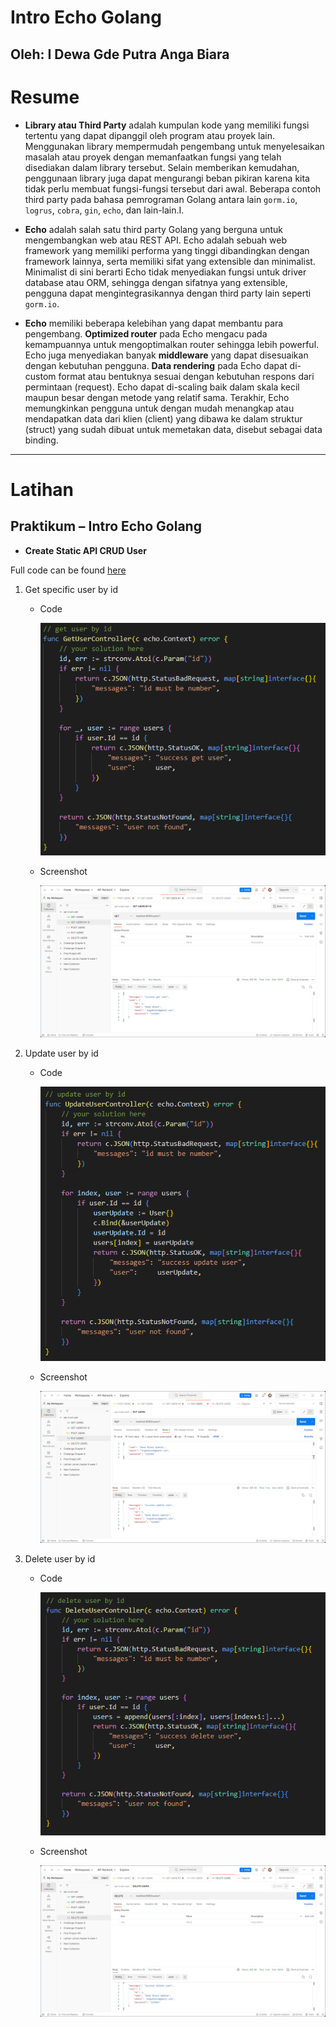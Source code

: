 # **Intro Echo Golang**
## Oleh: I Dewa Gde Putra Anga Biara

# Resume

* **Library atau Third Party** adalah kumpulan kode yang memiliki fungsi tertentu yang dapat dipanggil oleh program atau proyek lain. Menggunakan library mempermudah pengembang untuk menyelesaikan masalah atau proyek dengan memanfaatkan fungsi yang telah disediakan dalam library tersebut. Selain memberikan kemudahan, penggunaan library juga dapat mengurangi beban pikiran karena kita tidak perlu membuat fungsi-fungsi tersebut dari awal. Beberapa contoh third party pada bahasa pemrograman Golang antara lain `gorm.io`, `logrus`, `cobra`, `gin`, `echo`, dan lain-lain.I.

* **Echo** adalah salah satu third party Golang yang berguna untuk mengembangkan web atau REST API. Echo adalah sebuah web framework yang memiliki performa yang tinggi dibandingkan dengan framework lainnya, serta memiliki sifat yang extensible dan minimalist. Minimalist di sini berarti Echo tidak menyediakan fungsi untuk driver database atau ORM, sehingga dengan sifatnya yang extensible, pengguna dapat mengintegrasikannya dengan third party lain seperti `gorm.io`.

* **Echo** memiliki beberapa kelebihan yang dapat membantu para pengembang. **Optimized router** pada Echo mengacu pada kemampuannya untuk mengoptimalkan router sehingga lebih powerful. Echo juga menyediakan banyak **middleware** yang dapat disesuaikan dengan kebutuhan pengguna. **Data rendering** pada Echo dapat di-custom format atau bentuknya sesuai dengan kebutuhan respons dari permintaan (request). Echo dapat di-scaling baik dalam skala kecil maupun besar dengan metode yang relatif sama. Terakhir, Echo memungkinkan pengguna untuk dengan mudah menangkap atau mendapatkan data dari klien (client) yang dibawa ke dalam struktur (struct) yang sudah dibuat untuk memetakan data, disebut sebagai data binding.

 ---

# Latihan

## Praktikum – Intro Echo Golang

- **Create Static API CRUD User**

Full code can be found [here](/20_Intro%20Echo%20Golang/praktikum/API-CRUD-User/main.go)

  1. Get specific user by id

     - Code
      
          ![GET](/20_Intro%20Echo%20Golang/screenshots/Code_Get%20By%20ID.png)

     - Screenshot

          ![GET](/20_Intro%20Echo%20Golang/screenshots/GET%20BY%20ID.png)

  2. Update user by id

     - Code
      
          ![UPDATE](/20_Intro%20Echo%20Golang/screenshots/Code_Update%20User%20By%20ID.png)

     - Screenshot

          ![UPDATE](/20_Intro%20Echo%20Golang/screenshots/PUT.png)

  3. Delete user by id
  
     - Code
      
          ![DELETE](/20_Intro%20Echo%20Golang/screenshots/Code_Delete%20By%20ID.png)

     - Screenshot

          ![DELETE](/20_Intro%20Echo%20Golang/screenshots/DELETE.png)